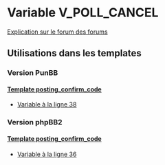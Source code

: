 # Variable V_POLL_CANCEL
[Explication sur le forum des forums](http://forum.forumactif.com/t294113-listing-des-variables#V_POLL_CANCEL)
## Utilisations dans les templates
### Version PunBB
#### [Template posting_confirm_code](punbb/posting_confirm_code.md)
* [Variable à la ligne 38](../punbb/posting_confirm_code.tpl#L38)
### Version phpBB2
#### [Template posting_confirm_code](subsilver/posting_confirm_code.md)
* [Variable à la ligne 36](../subsilver/posting_confirm_code.tpl#L36)